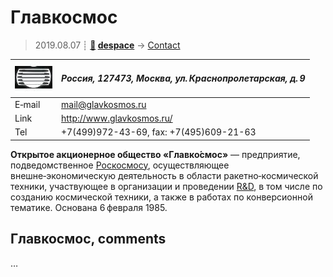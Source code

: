 # Главкосмос
> 2019.08.07 ┊ **[🚀](../index/index.md) [despace](index.md)** → [Contact](contact.md)

|[![](f/contact/g/glavkosmos_logo1_thumb.jpg)](f/contact/g/glavkosmos_logo1.png)|*Россия, 127473, Москва, ул. Краснопролетарская, д. 9*|
|:--|:--|
|E‑mail| <mail@glavkosmos.ru> |
|Link| <http://www.glavkosmos.ru/> |
|Tel| +7(499)972-43-69, fax: +7(495)609-21-63 |

**Открытое акционерное общество «Главко́смос»** — предприятие, подведомственное [Роскосмосу](роскосмос.md), осуществляющее внешне‑экономическую деятельность в области ракетно‑космической техники, участвующее в организации и проведении [R&D](rnd.md), в том числе по созданию космической техники, а также в работах по конверсионной тематике. Основана 6 февраля 1985.


<p style="page-break-after:always"> </p>

## Главкосмос, comments

…
